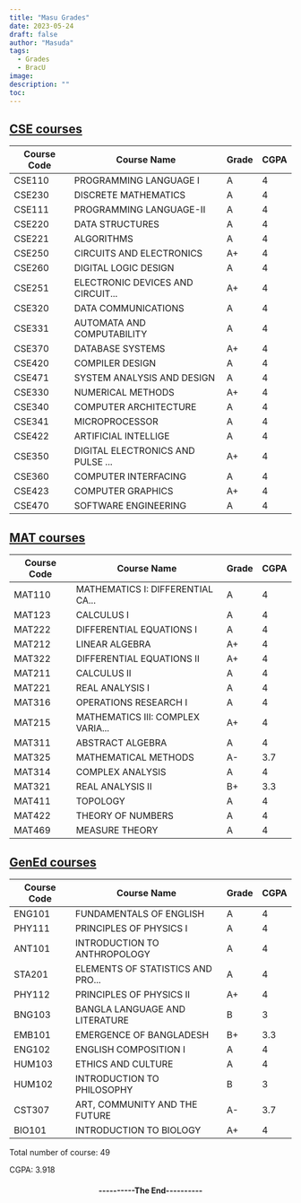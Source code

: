 ```yaml
---
title: "Masu Grades"
date: 2023-05-24
draft: false
author: "Masuda"
tags:
  - Grades
  - BracU
image: 
description: ""
toc: 
---
```


## <u>CSE courses</u>

   | Course Code  | Course Name | Grade | CGPA |
   | ----- | --- | --- | --- |
   |    CSE110 | PROGRAMMING LANGUAGE I            |   A |   4 |
   |    CSE230 | DISCRETE MATHEMATICS              |   A |   4 |
   |    CSE111 | PROGRAMMING LANGUAGE-II           |   A |   4 |
   |    CSE220 | DATA STRUCTURES                   |   A |   4 |
   |    CSE221 | ALGORITHMS                        |   A |   4 |
   |    CSE250 | CIRCUITS AND ELECTRONICS          |   A+ |   4 |
   |    CSE260 | DIGITAL LOGIC DESIGN              |   A |   4 |
   |    CSE251 | ELECTRONIC DEVICES AND CIRCUIT... |   A+ |   4 |
   |    CSE320 | DATA COMMUNICATIONS               |   A |   4 |
   |    CSE331 | AUTOMATA AND COMPUTABILITY        |   A |   4 |
   |    CSE370 | DATABASE SYSTEMS                  |   A+ |   4 |
   |    CSE420 | COMPILER DESIGN                   |   A |   4 |
   |    CSE471 | SYSTEM ANALYSIS AND DESIGN        |   A |   4 |
   |    CSE330 | NUMERICAL METHODS                 |   A+ |   4 |
   |    CSE340 | COMPUTER ARCHITECTURE             |   A |   4 |
   |    CSE341 | MICROPROCESSOR                    |   A |   4 |
   |    CSE422 | ARTIFICIAL INTELLIGE              |   A |   4 |
   |    CSE350 | DIGITAL ELECTRONICS AND PULSE ... |   A+ |   4 |
   |    CSE360 | COMPUTER INTERFACING              |   A |   4 |
   |    CSE423 | COMPUTER GRAPHICS                 |   A+ |   4 |
   |    CSE470 | SOFTWARE ENGINEERING              |   A |   4 |

## <u>MAT courses</u>

   | Course Code  | Course Name | Grade | CGPA |
   | ----- | --- | --- | --- |
   | MAT110 | MATHEMATICS I: DIFFERENTIAL CA... | A | 4 |
   | MAT123 | CALCULUS I                        | A | 4 |
   | MAT222 | DIFFERENTIAL EQUATIONS I          | A | 4 |
   | MAT212 | LINEAR ALGEBRA                    | A+ | 4 |
   | MAT322 | DIFFERENTIAL EQUATIONS II         | A+ | 4 |
   | MAT211 | CALCULUS II                       | A | 4 |
   | MAT221 | REAL ANALYSIS I                   | A | 4 |
   | MAT316 | OPERATIONS RESEARCH I             | A | 4 |
   | MAT215 | MATHEMATICS III: COMPLEX VARIA... | A+ | 4 |
   | MAT311 | ABSTRACT ALGEBRA                  | A | 4 |
   | MAT325 | MATHEMATICAL METHODS              | A- | 3.7 |
   | MAT314 | COMPLEX ANALYSIS                  | A | 4 |
   | MAT321 | REAL ANALYSIS II                  | B+ | 3.3 |
   | MAT411 | TOPOLOGY                          | A | 4 |
   | MAT422 | THEORY OF NUMBERS                 | A | 4 |
   | MAT469 | MEASURE THEORY                    | A | 4 |

## <u>GenEd courses</u>

   | Course Code  | Course Name | Grade | CGPA |
   | ----- | --- | --- | --- |
   | ENG101 | FUNDAMENTALS OF ENGLISH           | A | 4 |
   | PHY111 | PRINCIPLES OF PHYSICS I           | A | 4 |
   | ANT101 | INTRODUCTION TO ANTHROPOLOGY      | A | 4 |
   | STA201 | ELEMENTS OF STATISTICS AND PRO... | A | 4 |
   | PHY112 | PRINCIPLES OF PHYSICS II          | A+ | 4 |
   | BNG103 | BANGLA LANGUAGE AND LITERATURE    | B | 3 |
   | EMB101 | EMERGENCE OF BANGLADESH           | B+ | 3.3 |
   | ENG102 | ENGLISH COMPOSITION I             | A | 4 |
   | HUM103 | ETHICS AND CULTURE                | A | 4 |
   | HUM102 | INTRODUCTION TO PHILOSOPHY        | B | 3 |
   | CST307 | ART, COMMUNITY AND THE FUTURE     | A- | 3.7 |
   | BIO101 | INTRODUCTION TO BIOLOGY           | A+ | 4 |

Total number of course: 49

CGPA: 3.918
<h4> <p style="text-align: center;">----------The End----------</p> <h4>
